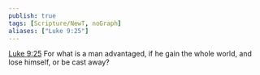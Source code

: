 ```yaml
---
publish: true
tags: [Scripture/NewT, noGraph]
aliases: ["Luke 9:25"]
---
```

[Luke 9:25](https://churchofjesuschrist.org/study/scriptures/nt/luke/9?lang=eng&id=p25#p25) For what is a man advantaged, if he gain the whole world, and lose himself, or be cast away?
